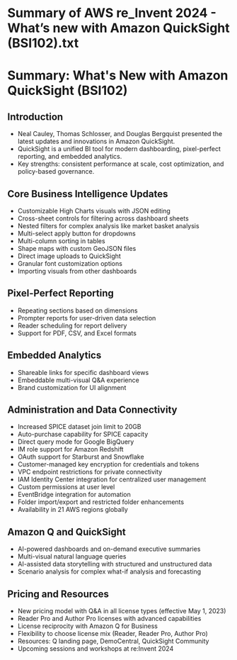 # Summary of AWS re_Invent 2024 - What’s new with Amazon QuickSight  (BSI102).txt

# Summary: What's New with Amazon QuickSight (BSI102)

## Introduction
- Neal Cauley, Thomas Schlosser, and Douglas Bergquist presented the latest updates and innovations in Amazon QuickSight.
- QuickSight is a unified BI tool for modern dashboarding, pixel-perfect reporting, and embedded analytics.
- Key strengths: consistent performance at scale, cost optimization, and policy-based governance.

## Core Business Intelligence Updates
- Customizable High Charts visuals with JSON editing
- Cross-sheet controls for filtering across dashboard sheets
- Nested filters for complex analysis like market basket analysis
- Multi-select apply button for dropdowns
- Multi-column sorting in tables
- Shape maps with custom GeoJSON files
- Direct image uploads to QuickSight
- Granular font customization options
- Importing visuals from other dashboards

## Pixel-Perfect Reporting
- Repeating sections based on dimensions
- Prompter reports for user-driven data selection
- Reader scheduling for report delivery
- Support for PDF, CSV, and Excel formats

## Embedded Analytics
- Shareable links for specific dashboard views
- Embeddable multi-visual Q&A experience
- Brand customization for UI alignment

## Administration and Data Connectivity
- Increased SPICE dataset join limit to 20GB
- Auto-purchase capability for SPICE capacity
- Direct query mode for Google BigQuery
- IM role support for Amazon Redshift
- OAuth support for Starburst and Snowflake
- Customer-managed key encryption for credentials and tokens
- VPC endpoint restrictions for private connectivity
- IAM Identity Center integration for centralized user management
- Custom permissions at user level
- EventBridge integration for automation
- Folder import/export and restricted folder enhancements
- Availability in 21 AWS regions globally

## Amazon Q and QuickSight
- AI-powered dashboards and on-demand executive summaries
- Multi-visual natural language queries
- AI-assisted data storytelling with structured and unstructured data
- Scenario analysis for complex what-if analysis and forecasting

## Pricing and Resources
- New pricing model with Q&A in all license types (effective May 1, 2023)
- Reader Pro and Author Pro licenses with advanced capabilities
- License reciprocity with Amazon Q for Business
- Flexibility to choose license mix (Reader, Reader Pro, Author Pro)
- Resources: Q landing page, DemoCentral, QuickSight Community
- Upcoming sessions and workshops at re:Invent 2024
